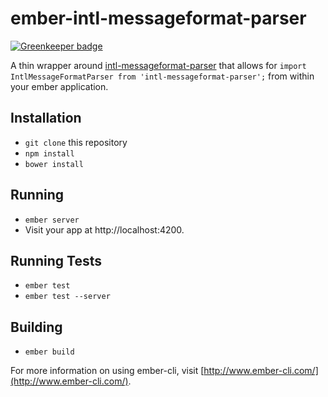 # ember-intl-messageformat-parser

[![Greenkeeper badge](https://badges.greenkeeper.io/ember-intl/ember-intl-messageformat-parser.svg)](https://greenkeeper.io/)

A thin wrapper around [intl-messageformat-parser](https://github.com/yahoo/intl-messageformat-parser) that allows for `import IntlMessageFormatParser from 'intl-messageformat-parser';` from within your ember application.

## Installation

* `git clone` this repository
* `npm install`
* `bower install`

## Running

* `ember server`
* Visit your app at http://localhost:4200.

## Running Tests

* `ember test`
* `ember test --server`

## Building

* `ember build`

For more information on using ember-cli, visit [http://www.ember-cli.com/](http://www.ember-cli.com/).
